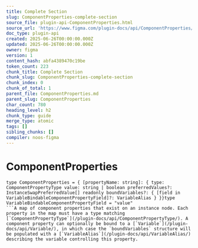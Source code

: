 ```yaml
---
title: Complete Section
slug: ComponentProperties-complete-section
source_file: plugin-api-ComponentProperties.html
source_url: 'https://www.figma.com/plugin-docs/api/ComponentProperties/'
doc_type: plugin-api
created: 2025-06-26T00:00:00.000Z
updated: 2025-06-26T00:00:00.000Z
owner: figma
version: 1
content_hash: abfa4389470c19be
token_count: 223
chunk_title: Complete Section
chunk_slug: ComponentProperties-complete-section
chunk_index: 0
chunk_of_total: 1
parent_file: ComponentProperties.md
parent_slug: ComponentProperties
char_count: 780
heading_level: h2
chunk_type: guide
merge_type: atomic
tags: []
sibling_chunks: []
compiler: noos-figma
---
```


# ComponentProperties

```
type ComponentProperties = { [propertyName: string]: { type: ComponentPropertyType value: string | boolean preferredValues?: InstanceSwapPreferredValue[] readonly boundVariables?: { [field in VariableBindableComponentPropertyField]?: VariableAlias } }}type VariableBindableComponentPropertyField = "value"
```A map of component properties that exist on an instance node. Each property in the map must have a type matching [`ComponentPropertyType`](/plugin-docs/api/ComponentPropertyType/). A component property can optionally be bound to a [`Variable`](/plugin-docs/api/Variable/), in which case the `boundVariables` structure will be populated with a [`VariableAlias`](/plugin-docs/api/VariableAlias/) describing the variable controlling this property.
